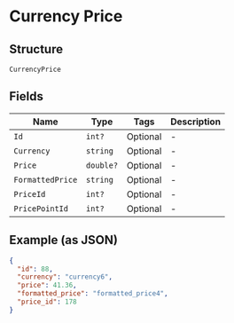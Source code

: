 
# Currency Price

## Structure

`CurrencyPrice`

## Fields

| Name | Type | Tags | Description |
|  --- | --- | --- | --- |
| `Id` | `int?` | Optional | - |
| `Currency` | `string` | Optional | - |
| `Price` | `double?` | Optional | - |
| `FormattedPrice` | `string` | Optional | - |
| `PriceId` | `int?` | Optional | - |
| `PricePointId` | `int?` | Optional | - |

## Example (as JSON)

```json
{
  "id": 88,
  "currency": "currency6",
  "price": 41.36,
  "formatted_price": "formatted_price4",
  "price_id": 178
}
```

